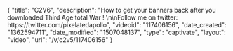 {
    "title": "C2V6",
    "description": "How to get your banners back after you downloaded Third Age total War ! \n\nFollow me on twitter: https:\/\/twitter.com\/pixelatedapollo",
    "videoid": "117406156",
    "date_created": "1362594711",
    "date_modified": "1507048137",
    "type": "captivate",
    "layout": "video",
    "url": "\/v\/c2v5\/117406156"
}